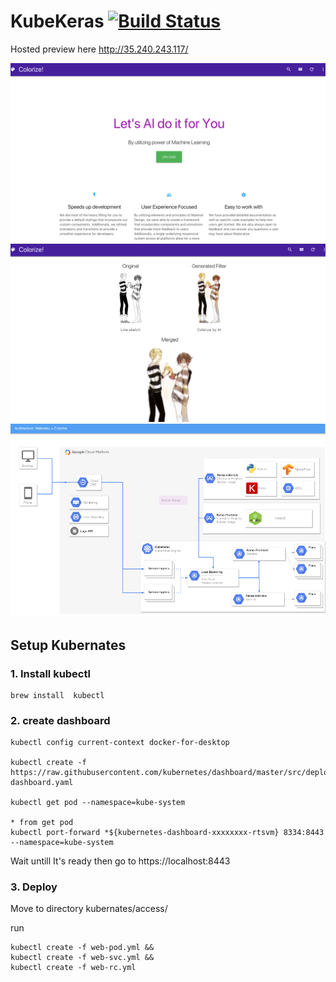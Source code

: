 # KubeKeras [![Build Status](https://travis-ci.org/Telexine/KubeKeras.svg?branch=master)](https://travis-ci.org/Telexine/KubeKeras)

Hosted preview here 
http://35.240.243.117/


![Screenshot](https://github.com/Telexine/KubeKeras/blob/master/s1.png)
![Screenshot](https://github.com/Telexine/KubeKeras/blob/master/s2.png)
![Screenshot](https://github.com/Telexine/KubeKeras/blob/master/s3.png)
## Setup Kubernates

### 1. Install kubectl

```
brew install  kubectl
```

### 2. create dashboard
```
kubectl config current-context docker-for-desktop

kubectl create -f https://raw.githubusercontent.com/kubernetes/dashboard/master/src/deploy/recommended/kubernetes-dashboard.yaml

kubectl get pod --namespace=kube-system

* from get pod
kubectl port-forward *${kubernetes-dashboard-xxxxxxxx-rtsvm} 8334:8443 --namespace=kube-system

```

Wait untill It's ready then go to https://localhost:8443

### 3. Deploy  
Move to directory kubernates/access/

run
```
kubectl create -f web-pod.yml &&
kubectl create -f web-svc.yml &&
kubectl create -f web-rc.yml

```
